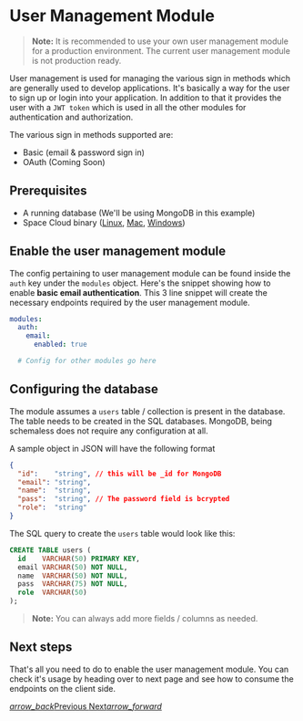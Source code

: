 # User Management Module

> **Note:** It is recommended to use your own user management module for a production environment. The current user management module is not production ready.

User management is used for managing the various sign in methods which are generally used to develop applications. It's basically a way for the user to sign up or login into your application. In addition to that it provides the user with a `JWT token` which is used in all the other modules for authentication and authorization. 



The various sign in methods supported are:
- Basic (email & password sign in)
- OAuth (Coming Soon)

## Prerequisites
- A running database (We'll be using MongoDB in this example)
- Space Cloud binary ([Linux](https://spaceuptech.com/downloads/linux/space-cloud.zip), [Mac](https://spaceuptech.com/downloads/darwin/space-cloud.zip), [Windows](https://spaceuptech.com/downloads/windows/space-cloud.zip))

## Enable the user management module

The config pertaining to user management module can be found inside the `auth` key under the `modules` object. Here's the snippet showing how to enable **basic email authentication**. This 3 line snippet will create the necessary endpoints required by the user management module.

```yaml
modules:
  auth:
    email:
      enabled: true

  # Config for other modules go here 
```

## Configuring the database

The module assumes a `users` table / collection is present in the database. The table needs to be created in the SQL databases. MongoDB, being schemaless does not require any configuration at all.

A sample object in JSON will have the following format
```json
{
  "id":    "string", // this will be _id for MongoDB
  "email": "string",
  "name":  "string",
  "pass":  "string", // The password field is bcrypted
  "role":  "string"
}
```

The SQL query to create the `users` table would look like this:

```sql
CREATE TABLE users (
  id    VARCHAR(50) PRIMARY KEY,
  email VARCHAR(50) NOT NULL,
  name  VARCHAR(50) NOT NULL,
  pass  VARCHAR(75) NOT NULL,
  role  VARCHAR(50)
);
```

> **Note:** You can always add more fields / columns as needed.

## Next steps
That's all you need to do to enable the user management module. You can check it's usage by heading over to next page and see how to consume the endpoints on the client side.

<div class="btns-wrapper">
  <a href="/docs/quick-start/overview" class="waves-effect waves-light btn primary-btn-border btn-small">
    <i class="material-icons btn-with-icon">arrow_back</i>Previous
  </a>
  <a href="/docs/user-management/signin" class="waves-effect waves-light btn primary-btn-fill btn-small">
    Next<i class="material-icons btn-with-icon">arrow_forward</i>
  </a>
</div>